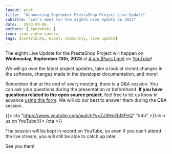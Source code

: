 ```yaml
---
layout: post
title:  "Announcing September PrestaShop Project Live Update"
subtitle: "Let's meet for the eighth Live Update in 2023"
date:   2023-09-06
authors: [ kpodemski ]
icon: icon-video-camera
tags: [contribute, event, community, live-update]
---
```


The eighth Live Update for the PrestaShop Project will happen on **Wednesday, September 13th, 2023** at [4 pm (Paris time)](https://time.is/1600_13_Sep_2023_in_Paris) on [YouTube](https://www.youtube.com/watch?v=ZJ3HoEbMPeQ)!

We will go over the latest project updates, take a look at recent changes in the software, changes made in the developer documentation, and more!

Remember that at the end of every meeting, there is a Q&A session. You can ask your questions during the presentation or beforehand.
**If you have questions related to the open source project**, feel free to let us know in advance [using this form](https://forms.gle/FWazuZnXBtFPauFZ7). We will do our best to answer them during the Q&A session.

{{< cta "https://www.youtube.com/watch?v=ZJ3HoEbMPeQ" "info" >}}Join us on YouTube!{{< /cta >}}

The session will be kept in record on YouTube, so even if you can't attend the live stream, you will still be able to catch up later.

See you then!
